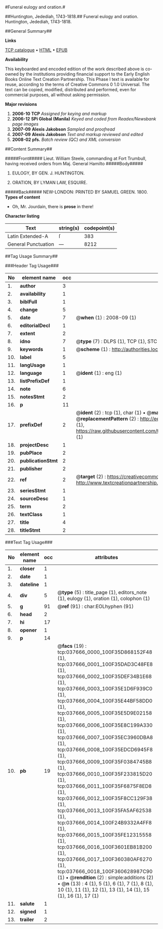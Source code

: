 #Funeral eulogy and oration.#

##Huntington, Jedediah, 1743-1818.##
Funeral eulogy and oration.
Huntington, Jedediah, 1743-1818.

##General Summary##

**Links**

[TCP catalogue](http://www.ota.ox.ac.uk/tcp/)  • 
[HTML](http://tei.it.ox.ac.uk/tcp/Texts-HTML/free/N28/N28262.html)  • 
[EPUB](http://tei.it.ox.ac.uk/tcp/Texts-EPUB/free/N28/N28262.epub)

**Availability**

This keyboarded and encoded edition of the
	       work described above is co-owned by the institutions
	       providing financial support to the Early English Books
	       Online Text Creation Partnership. This Phase I text is
	       available for reuse, according to the terms of Creative
	       Commons 0 1.0 Universal. The text can be copied,
	       modified, distributed and performed, even for
	       commercial purposes, all without asking permission.

**Major revisions**

1. __2006-10__ __TCP__ *Assigned for keying and markup*
1. __2006-12__ __SPi Global (Manila)__ *Keyed and coded from Readex/Newsbank page images*
1. __2007-09__ __Alexis Jakobson__ *Sampled and proofread*
1. __2007-09__ __Alexis Jakobson__ *Text and markup reviewed and edited*
1. __2008-02__ __pfs.__ *Batch review (QC) and XML conversion*

##Content Summary##

#####Front#####
Lieut. William Steele, commanding at Fort Trumbull, having received orders from Maj. General Hamilto
#####Body#####

1. EULOGY, BY GEN. J. HUNTINGTON.

1. ORATION, BY LYMAN LAW, ESQUIRE.

#####Back#####
NEW-LONDON: PRINTED BY SAMUEL GREEN. 1800.
**Types of content**

  * Oh, Mr. Jourdain, there is **prose** in there!

**Character listing**


|Text|string(s)|codepoint(s)|
|---|---|---|
|Latin Extended-A|ſ|383|
|General Punctuation|—|8212|

##Tag Usage Summary##

###Header Tag Usage###

|No|element name|occ|attributes|
|---|---|---|---|
|1.|__author__|3||
|2.|__availability__|1||
|3.|__biblFull__|1||
|4.|__change__|5||
|5.|__date__|7| @__when__ (1) : 2008-09 (1)|
|6.|__editorialDecl__|1||
|7.|__extent__|2||
|8.|__idno__|7| @__type__ (7) : DLPS (1), TCP (1), STC (2), NOTIS (1), IMAGE-SET (1), EVANS-CITATION (1)|
|9.|__keywords__|1| @__scheme__ (1) : http://authorities.loc.gov/ (1)|
|10.|__label__|5||
|11.|__langUsage__|1||
|12.|__language__|1| @__ident__ (1) : eng (1)|
|13.|__listPrefixDef__|1||
|14.|__note__|6||
|15.|__notesStmt__|2||
|16.|__p__|11||
|17.|__prefixDef__|2| @__ident__ (2) : tcp (1), char (1)  •  @__matchPattern__ (2) : ([0-9\-]+):([0-9IVX]+) (1), (.+) (1)  •  @__replacementPattern__ (2) : http://eebo.chadwyck.com/downloadtiff?vid=$1&page=$2 (1), https://raw.githubusercontent.com/textcreationpartnership/Texts/master/tcpchars.xml#$1 (1)|
|18.|__projectDesc__|1||
|19.|__pubPlace__|2||
|20.|__publicationStmt__|2||
|21.|__publisher__|2||
|22.|__ref__|2| @__target__ (2) : https://creativecommons.org/publicdomain/zero/1.0/ (1), http://www.textcreationpartnership.org/docs/. (1)|
|23.|__seriesStmt__|1||
|24.|__sourceDesc__|1||
|25.|__term__|2||
|26.|__textClass__|1||
|27.|__title__|4||
|28.|__titleStmt__|2||


###Text Tag Usage###

|No|element name|occ|attributes|
|---|---|---|---|
|1.|__closer__|1||
|2.|__date__|1||
|3.|__dateline__|1||
|4.|__div__|5| @__type__ (5) : title_page (1), editors_note (1), eulogy (1), oration (1), colophon (1)|
|5.|__g__|91| @__ref__ (91) : char:EOLhyphen (91)|
|6.|__head__|2||
|7.|__hi__|17||
|8.|__opener__|1||
|9.|__p__|14||
|10.|__pb__|19| @__facs__ (19) : tcp:037666_0000_100F35D868152F48 (1), tcp:037666_0001_100F35DAD3C48FE8 (1), tcp:037666_0002_100F35DEF34B1E68 (1), tcp:037666_0003_100F35E1D6F939C0 (1), tcp:037666_0004_100F35E44BF58DD0 (1), tcp:037666_0005_100F35E5D9E02158 (1), tcp:037666_0006_100F35E8C199A330 (1), tcp:037666_0007_100F35EC3960DBA8 (1), tcp:037666_0008_100F35EDCD6945F8 (1), tcp:037666_0009_100F35F0384745B8 (1), tcp:037666_0010_100F35F233815D20 (1), tcp:037666_0011_100F35F6875F8ED8 (1), tcp:037666_0012_100F35F8CC129F38 (1), tcp:037666_0013_100F35FA5AF62538 (1), tcp:037666_0014_100F24B9332A4FF8 (1), tcp:037666_0015_100F35FE12315558 (1), tcp:037666_0016_100F3601EB81B200 (1), tcp:037666_0017_100F360380AF6270 (1), tcp:037666_0018_100F360628987C90 (1)  •  @__rendition__ (2) : simple:additions (2)  •  @__n__ (13) : 4 (1), 5 (1), 6 (1), 7 (1), 8 (1), 10 (1), 11 (1), 12 (1), 13 (1), 14 (1), 15 (1), 16 (1), 17 (1)|
|11.|__salute__|1||
|12.|__signed__|1||
|13.|__trailer__|2||
